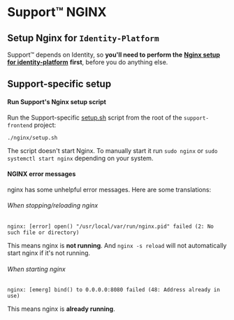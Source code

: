 # Support™ NGINX

## Setup Nginx for `Identity-Platform`

Support™ depends on Identity, so **you'll need to perform the**
[**Nginx setup for identity-platform**](https://github.com/guardian/identity-platform/blob/master/README.md#setup-nginx-for-local-development)
**first**, before you do anything else.

## Support-specific setup

#### Run Support's Nginx setup script

Run the Support-specific [setup.sh](setup.sh) script from the root
of the `support-frontend` project:

```
./nginx/setup.sh
```

The script doesn't start Nginx. To manually start it run `sudo nginx` or `sudo systemctl start nginx`
depending on your system.

#### NGINX error messages

nginx has some unhelpful error messages. Here are some translations:

###### When stopping/reloading nginx
```
nginx: [error] open() "/usr/local/var/run/nginx.pid" failed (2: No such file or directory)
```

This means nginx is **not running**. And `nginx -s reload` will not automatically start nginx if it's not running.

###### When starting nginx
```
nginx: [emerg] bind() to 0.0.0.0:8080 failed (48: Address already in use)
```

This means nginx is **already running**.
